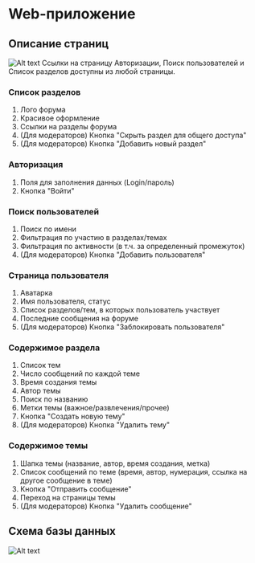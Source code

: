 # Web-приложение
## Описание страниц
![Alt text](docs/pages.png)
Ссылки на страницу Авторизации, Поиск пользователей и Список разделов доступны из любой страницы.

### Список разделов
1. Лого форума
2. Красивое оформление
3. Ссылки на разделы форума
4. (Для модераторов) Кнопка "Скрыть раздел для общего доступа"
5. (Для модераторов) Кнопка "Добавить новый раздел"

### Авторизация
1. Поля для заполнения данных (Login/пароль)
2. Кнопка "Войти"

### Поиск пользователей
1. Поиск по имени
2. Фильтрация по участию в разделах/темах
3. Фильтрация по активности (в т.ч. за определенный промежуток)
4. (Для модераторов) Кнопка "Добавить пользователя"

### Страница пользователя
1. Аватарка
2. Имя пользователя, статус
3. Список разделов/тем, в которых пользователь участвует
4. Последние сообщения на форуме
5. (Для модераторов) Кнопка "Заблокировать пользователя"

### Содержимое раздела
1. Список тем
2. Число сообщений по каждой теме
3. Время создания темы
4. Автор темы
5. Поиск по названию
6. Метки темы (важное/развлечения/прочее)
7. Кнопка "Создать новую тему"
8. (Для модераторов) Кнопка "Удалить тему"

### Содержимое темы
1. Шапка темы (название, автор, время создания, метка)
2. Список сообщений по теме (время, автор, нумерация, ссылка на другое сообщение в теме)
3. Кнопка "Отправить сообщение"
4. Переход на страницы темы
5. (Для модераторов) Кнопка "Удалить сообщение"


## Схема базы данных
![Alt text](docs/pages.png)

